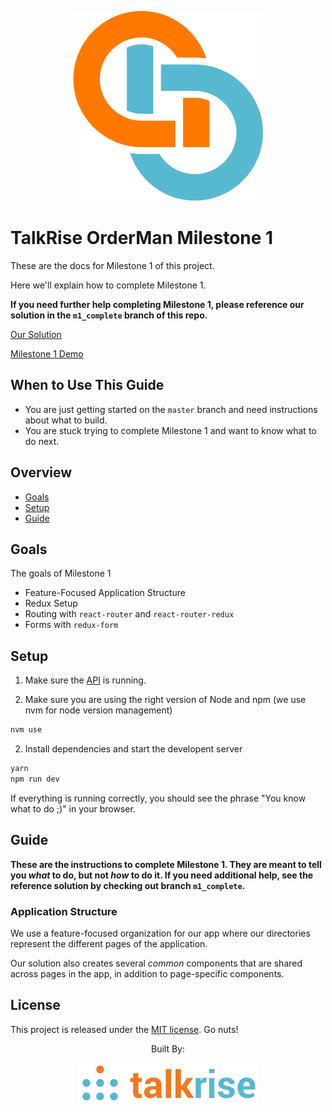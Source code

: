 <p align="center">
  <img src="../logo/logo_index.png">
</p>

# TalkRise OrderMan Milestone 1
These are the docs for Milestone 1 of this project.

Here we'll explain how to complete Milestone 1.

**If you need further help completing Milestone 1, please reference our solution in the `m1_complete` branch of this repo.**

[Our Solution](https://github.com/TalkRise/React_OrderMan/tree/m1_complete)

[Milestone 1 Demo](https://react-orderman-m1.herokuapp.com/#/)


## When to Use This Guide

* You are just getting started on the `master` branch and need instructions about what to build.
* You are stuck trying to complete Milestone 1 and want to know what to do next.

## Overview

* [Goals](#goals)
* [Setup](#setup)
* [Guide](#guide)

## Goals

The goals of Milestone 1 

* Feature-Focused Application Structure
* Redux Setup
* Routing with `react-router` and `react-router-redux`
* Forms with `redux-form`
  
## Setup

1. Make sure the [API](https://github.com/TalkRise/React_OrderMan_API) is running.

2. Make sure you are using the right version of Node and npm (we use nvm for node version management)

```bash
nvm use
```

2. Install dependencies and start the developent server

```bash
yarn
npm run dev
```

If everything is running correctly, you should see the phrase "You know what to do ;)" in your browser.

## Guide

**These are the instructions to complete Milestone 1. They are meant to tell you *what* to do, but not *how* to do it. If you need additional help, see the reference solution by checking out branch `m1_complete`.**

### Application Structure

We use a feature-focused organization for our app where our directories represent the different pages of the application.

Our solution also creates several *common* components that are shared across pages in the app, in addition to page-specific components.

## License

This project is released under the [MIT license](MIT-LICENSE). Go nuts!

 <p align="center">Built By:</p>
 <p align="center">
   <img src="../logo/tr_index.png">
 </p>
